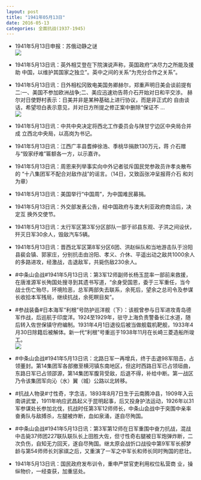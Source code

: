 ```yaml
---
layout: post
title: "1941年05月13日"
date: 2016-05-13
categories: 全面抗战(1937-1945)
---
```


<meta name="referrer" content="no-referrer" />

- 1941年5月13日申报：苏俄动静之谜 <br/><img src="https://ww1.sinaimg.cn/large/aca367d8jw1f3u5k7o22qj20pb0y31e1.jpg" />

- 1941年5月13日讯：英外相艾登在下院演说声称，英国政府“决尽力之所能及援助 中国，以维护其国家之独立”。英中之间的关系“为充分合作之关系”。 

- 1941年5月13日讯：日外相松冈致电美国务卿赫尔，郑重声明日美会谈前提有二:一、美国不参加欧洲战争;二、美应迅速劝告蒋介石开始对日和平交涉。 赫尔对日使野村表示：日美并非是某种基础上进行协议，而是非正式的 自由谈话，希望坦白表示意见，并对日方所提之修正案中删除“保证不  ... <br/><img src="https://ww2.sinaimg.cn/large/aca367d8jw1f3u2ygpoaaj20c809zjsn.jpg" />

- 1941年5月13日讯：中共中央决定将西北工作委员会与陕甘宁边区中央局合并成 立西北中央局，以高岗为书记。 

- 1941年5月13日讯：江西广丰县耆绅徐浩、季桃华捐款130万元，蒋 介石赠与“毁家纾难”匾额各一方，以示嘉许。 

- 1941年5月13日讯：周恩来列举事实向中外记者驳斥国民党参政员许孝炎散布的 “十八集团军不配合对敌作战”的谣言。（14日，又致函张冲呈报蒋介石 和刘为章） 

- 1941年5月13日讯：美国举行“中国周”，为中国难民募捐。 

- 1941年5月13日讯：外交部发表公告，经中国政府与澳大利亚政府商洽后，决定互 换外交使节。 

- 1941年5月13日讯：太行军区第3军分区部队一部于祁县东观、子洪之间设伏，歼灭日军30余人，毁敌汽车5辆。 

- 1941年5月13日讯：晋西北军区第8军分区6团、洪赵纵队和当地游击队于汾阳县裴会镇、郭家庄，分别抗击由汾阳、孝义、介休、平遥出动之敌共1000余人的多路进攻，经激战，击退敌军，共毙伤敌230余人。 

- #中条山会战#1941年5月13日讯：第3军12师副师长杨玉昆率一部前来救援，在唐淮源军长殉国处搜寻到其遗书写道，“余身受国恩，委于三军重任，当今战士伤亡殆尽，环境险恶，总军两部失去联系，余死后，望余之总司令及参谋长收拾本军残局，继续抗战，余死瞑目矣”。 

- #参战装备#日本海军“利根”号防护巡洋舰（下）：该舰曾参与日军进攻青岛德军作战，后巡航于印度洋。1924至1929年，驻守上海负责警备长江水道，随后转入佐世保镇守府编制。1931年4月1日退役后被当做舰载机靶舰，1933年4月30日除籍后被解体。新一代“利根”号重巡于1938年11月在长崎三菱造船所竣工。 <br/><img src="https://ww2.sinaimg.cn/large/aca367d8jw1f3tj0pfafij20a00gf75o.jpg" />

- #中条山会战#1941年5月13日讯：北路日军一再增兵，终于击退98军阻击，占领董封。第14集团军各部撤至横河镇东南地区，但这时西路日军已占领垣曲，东路日军已占领邵源，第14集团军腹背受敌，后退不得，补给中断。第一战区乃令该集团军向沁（水）翼（城）公路以北转移。 

- #抗战人物录#寸性奇，字念洁，1893年8月7日生于云南腾冲县，1909年入云南讲武堂，1911年响应武昌起义于昆明起事，后又投身护法运动，1926年以31军参谋处长参加北伐，抗战时任第3军12师师长，中条山会战中于突围中亲率奋勇队与敌搏杀，左腿被炸断，血如泉涌，遂自尽殉国。 

- #中条山会战#1941年5月13日讯：第3军第12师在日军重围中奋力抗战，混战中击毙37师团227联队联队长上田胜大佐，但寸性奇右腿被日军炮弹炸断，二次负伤，自知无力回天，遂自尽殉国。继太原会战忻口战役中第9军军长郝梦龄与第54师师长刘家祺之后，又重演了一军之中军长和师长同时殉国的悲壮。 

- 1941年5月13日讯：国民政府发布训令，重申严禁官吏利用权位私营商 业，操纵物价，一经查获，加重惩处。 

